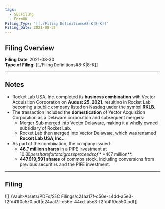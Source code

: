 ```yaml
---
tags:
  - SECFiling
  - Form8K
Filing_Type: "[[./Filing Definitions#8-K|8-K]]"
Filing_Date: 2021-08-30
---
```


## Filing Overview

**Filing Date**: 2021-08-30  
**Type of Filing**: [[./Filing Definitions#8-K|8-K]]  

---

## Notes

- Rocket Lab USA, Inc. completed its **business combination** with Vector Acquisition Corporation on **August 25, 2021**, resulting in Rocket Lab becoming a public company listed on Nasdaq under the symbol **RKLB**.
- The transaction included the **domestication** of Vector Acquisition Corporation as a Delaware corporation and subsequent mergers:
  - Merger Sub merged into Vector Delaware, making it a wholly owned subsidiary of Rocket Lab.
  - Rocket Lab then merged into Vector Delaware, which was renamed **Rocket Lab USA, Inc.**.
- As part of the combination, the company issued:
  - **46.7 million shares** in a PIPE investment at $10.00 per share for total gross proceeds of **$467 million**.
  - **447,919,591 shares** of common stock, including conversions from previous securities and the PIPE investment.

---

## Filing

![[./Vault-Assets/PDFs/SEC Filings/c24aa17f-c56e-44dd-a5e3-f2fd41f0c550.pdf|c24aa17f-c56e-44dd-a5e3-f2fd41f0c550.pdf]]

